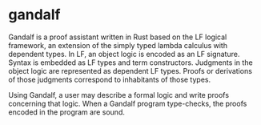 # gandalf

Gandalf is a proof assistant written in Rust based on the LF logical framework, an extension of the simply typed lambda calculus with dependent types. In LF, an object logic is encoded as an LF signature. Syntax is embedded as LF types and term constructors. Judgments in the object logic are represented as dependent LF types. Proofs or derivations of those judgments correspond to inhabitants of those types.

Using Gandalf, a user may describe a formal logic and write proofs concerning that logic. When a Gandalf program type-checks, the proofs encoded in the program are sound.
